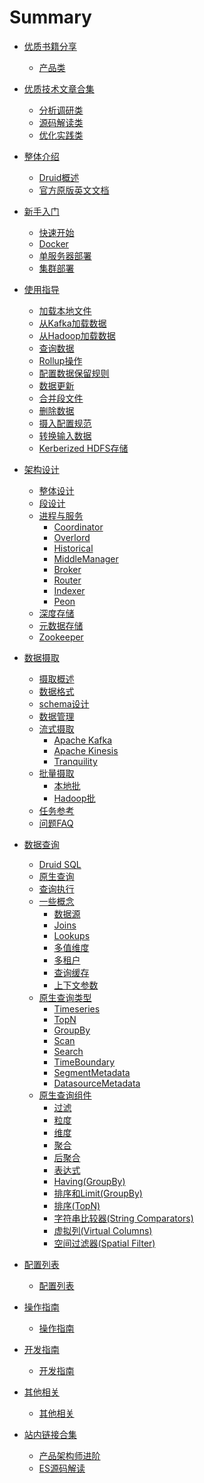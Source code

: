 # Summary

* [优质书籍分享]()
  * [产品类](book/product.md)

* [优质技术文章合集]()
  * [分析调研类](misc/learning.md)
  * [源码解读类](misc/sourcecode.md)
  * [优化实践类](misc/optimized.md)

* [整体介绍]()
  * [Druid概述](README.md)
  * [官方原版英文文档](https://druid.apache.org/docs/latest/design/)

* [新手入门]()
  * [快速开始](GettingStarted/chapter-2.md)
  * [Docker](tutorials/docker.md)
  * [单服务器部署](GettingStarted/chapter-3.md)
  * [集群部署](GettingStarted/chapter-4.md)

* [使用指导]()
  * [加载本地文件](tutorials/tutorial-batch.md)
  * [从Kafka加载数据](tutorials/chapter-2.md)
  * [从Hadoop加载数据](tutorials/chapter-3.md)
  * [查询数据](tutorials/chapter-4.md)
  * [Rollup操作](tutorials/chapter-5.md)
  * [配置数据保留规则](tutorials/chapter-6.md)
  * [数据更新](tutorials/chapter-7.md)
  * [合并段文件](tutorials/chapter-8.md)
  * [删除数据](tutorials/chapter-9.md)
  * [摄入配置规范](tutorials/chapter-10.md)
  * [转换输入数据](tutorials/chapter-11.md)
  * [Kerberized HDFS存储](tutorials/chapter-12.md)

* [架构设计]()
  * [整体设计](design/Design.md)
  * [段设计](design/segments.md)
  * [进程与服务](design/processes.md)
    * [Coordinator](design/Coordinator.md)
    * [Overlord](design/Overlord.md)
    * [Historical](design/Historical.md)
    * [MiddleManager](design/MiddleManager.md)
    * [Broker](design/Broker.md)
    * [Router](design/router.md)
    * [Indexer](design/Indexer.md)
    * [Peon](design/Peons.md)
  * [深度存储](design/Deepstorage.md)
  * [元数据存储](design/Metadata.md)
  * [Zookeeper](design/Zookeeper.md)

* [数据摄取]()
  * [摄取概述](DataIngestion/ingestion.md)
  * [数据格式](DataIngestion/dataformats.md)
  * [schema设计](DataIngestion/schemadesign.md)
  * [数据管理](DataIngestion/datamanage.md)
  * [流式摄取](DataIngestion/kafka.md)
    * [Apache Kafka](DataIngestion/kafka.md)
    * [Apache Kinesis](DataIngestion/kinesis.md)
    * [Tranquility](DataIngestion/tranquility.md)
  * [批量摄取](DataIngestion/native.md)
    * [本地批](DataIngestion/native.md)
    * [Hadoop批](DataIngestion/hadoopbased.md)
  * [任务参考](DataIngestion/taskrefer.md)
  * [问题FAQ](DataIngestion/faq.md)

* [数据查询]()
  * [Druid SQL](querying/druidsql.md)
  * [原生查询](querying/makeNativeQueries.md)
  * [查询执行](querying/queryexecution.md)
  * [一些概念](querying/datasource.md)
    * [数据源](querying/datasource.md)
    * [Joins](querying/joins.md)
    * [Lookups](querying/lookups.md)
    * [多值维度](querying/multi-value-dimensions.md)
    * [多租户](querying/multitenancy.md)
    * [查询缓存](querying/querycached.md)
    * [上下文参数](querying/query-context.md)
  * [原生查询类型](querying/timeseriesquery.md)
    * [Timeseries](querying/timeseriesquery.md)
    * [TopN](querying/topn.md)
    * [GroupBy](querying/groupby.md)
    * [Scan](querying/scan.md)
    * [Search](querying/searchquery.md)
    * [TimeBoundary](querying/timeboundaryquery.md)
    * [SegmentMetadata](querying/segmentMetadata.md)
    * [DatasourceMetadata](querying/datasourcemetadataquery.md)
  * [原生查询组件](querying/filters.md)
    * [过滤](querying/filters.md)
    * [粒度](querying/granularity.md)
    * [维度](querying/dimensionspec.md)
    * [聚合](querying/Aggregations.md)
    * [后聚合](querying/postaggregation.md)
    * [表达式](querying/expression.md)
    * [Having(GroupBy)](querying/having.md)
    * [排序和Limit(GroupBy)](querying/limitspec.md)
    * [排序(TopN)](querying/topnsorting.md)
    * [字符串比较器(String Comparators)](querying/sorting-orders.md)
    * [虚拟列(Virtual Columns)](querying/virtual-columns.md)
    * [空间过滤器(Spatial Filter)](querying/spatialfilter.md)

* [配置列表]()
  * [配置列表](Configuration/configuration.md)

* [操作指南]()
  * [操作指南](operations/index.md)

* [开发指南]()
  * [开发指南](development/index.md)

* [其他相关]()
  * [其他相关](misc/index.md)

* [站内链接合集]()
  * [产品架构师进阶](book/1.md)
  * [ES源码解读](book/2.md)